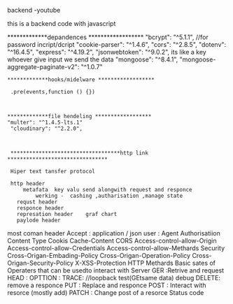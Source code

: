 backend  -youtube

this is a backend code with javascript

*************depandences ******************
   "bcrypt": "^5.1.1",  //for password incript/dcript
    "cookie-parser": "^1.4.6",
    "cors": "^2.8.5",
    "dotenv": "^16.4.5",
    "express": "^4.19.2",
    "jsonwebtoken": "^9.0.2",  its like a key whoever give input we send the data
    "mongoose": "^8.4.1",
    "mongoose-aggregate-paginate-v2": "^1.0.7"


    *************hooks/midelware ******************

     .pre(events,function () {})



    *************file hendeling ******************
    "multer": "^1.4.5-lts.1"
     "cloudinary": "^2.2.0",



     ***********************************http link ********************************

     Hiper text tansfer protocol

     http header 
         metafata  key valu send alongwith request and responce
             werking -  cashing ,autharisation ,manage state
       requst header      
       responce header      
       represation header    graf chart   
       paylode header      

   most coman header
      Accept : application / json
      user : Agent
      Authorisatiion
      Content Type
      Cookis
      Cache-Content
   CORS
      Access-control-allow-Origin   
      Access-control-allow-Credentials 
      Access-control-allow-Methards
   Security
      Cross-Origan-Embading-Policy
      Cross-Origan-Operation-Policy
      Cross-Origan-Security-Policy
      X-XSS-Protection
HTTP Methards
   Basic sates of Operaters that can be usedto interact with Server
      GER :Retrive and request
      HEAD : 
      OPTTION :
      TRACE:  //loopback test(GEtsame data) debug
      DELETE: remove a responce
      PUT : Replace and responce
      POST : Interact with resorce (mostly add)
      PATCH : Change post of a resorce
Status code
            
